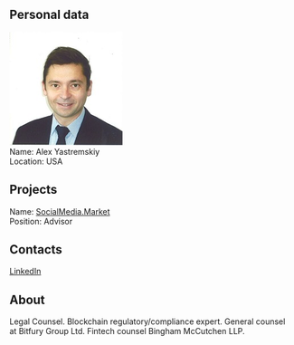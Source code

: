## Personal data
![alex yastremskiy photo](photo/alex_yastremskiy.jpg)  
Name:   Alex Yastremskiy  
Location: USA  
## Projects 
Name: [SocialMedia.Market](../projects/socialmedia_market.md)  
Position: Advisor   
## Contacts
[LinkedIn](https://www.linkedin.com/in/alex-yastremski-b1889514/)    
## About
Legal Counsel. 
Blockchain regulatory/compliance expert. 
General counsel at Bitfury Group Ltd. 
Fintech counsel Bingham McCutchen LLP.

